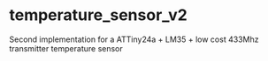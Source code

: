 # temperature_sensor_v2
Second implementation for a ATTiny24a + LM35 + low cost 433Mhz transmitter temperature sensor
